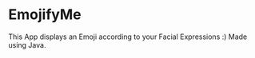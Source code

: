 EmojifyMe 
===================================

This App displays an Emoji according to your Facial Expressions :)
Made using Java. 
